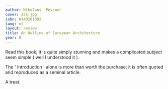 ```yaml
---
author: Nikolaus  Pevsner
cover: 355.jpg
isbn: 0140201092
lang: nl
layout: review
title: An Outline of European Architecture
year: 0
---
```


Read this book; it is quite simply stunning and makes a complicated subject seem simple ( well I understood it ).

The ' Introduction ' alone is more than worth the purchase; it is often quoted and reproduced as a seminal article.

A treat.

